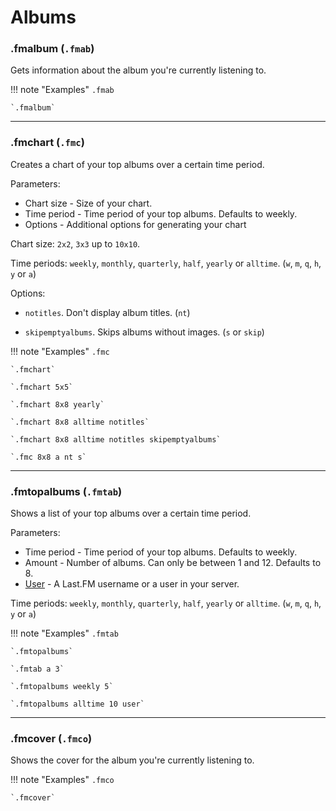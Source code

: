 # Albums

### .fmalbum (`.fmab`)

Gets information about the album you're currently listening to.

!!! note "Examples"
    `.fmab`

    `.fmalbum`
    
---

### .fmchart (`.fmc`)

Creates a chart of your top albums over a certain time period.

Parameters:

* Chart size - Size of your chart.
* Time period - Time period of your top albums. Defaults to weekly.
* Options - Additional options for generating your chart

Chart size: `2x2`, `3x3` up to `10x10`.

Time periods: `weekly`, `monthly`, `quarterly`, `half`, `yearly` or `alltime`. (`w`, `m`, `q`, `h`, `y` or `a`)

Options: 

- `notitles`. Don't display album titles. (`nt`)

- `skipemptyalbums`. Skips albums without images. (`s` or `skip`)

!!! note "Examples"
    `.fmc`

    `.fmchart`

    `.fmchart 5x5`

    `.fmchart 8x8 yearly`

    `.fmchart 8x8 alltime notitles`

    `.fmchart 8x8 alltime notitles skipemptyalbums`

    `.fmc 8x8 a nt s`

---

### .fmtopalbums (`.fmtab`)

Shows a list of your top albums over a certain time period.

Parameters:

* Time period - Time period of your top albums. Defaults to weekly.
* Amount - Number of albums. Can only be between 1 and 12. Defaults to 8.
* [User](/commands/#using-commands-for-other-users) - A Last.FM username or a user in your server.

Time periods: `weekly`, `monthly`, `quarterly`, `half`, `yearly` or `alltime`. (`w`, `m`, `q`, `h`, `y` or `a`)

!!! note "Examples"
    `.fmtab`

    `.fmtopalbums`

    `.fmtab a 3`

    `.fmtopalbums weekly 5`

    `.fmtopalbums alltime 10 user`

---

### .fmcover (`.fmco`)

Shows the cover for the album you're currently listening to.

!!! note "Examples"
    `.fmco`

    `.fmcover`